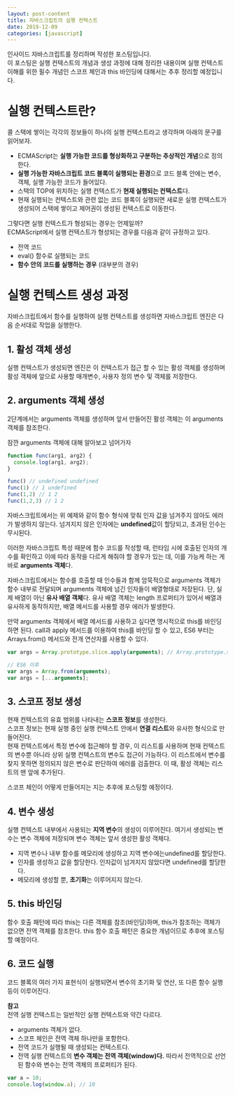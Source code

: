 ```yaml
---
layout: post-content
title: 자바스크립트의 실행 컨텍스트
date: 2019-12-09
categories: [javascript]
---
```


인사이드 자바스크립트를 정리하며 작성한 포스팅입니다.     
이 포스팅은 실행 컨텍스트의 개념과 생성 과정에 대해 정리한 내용이며 실행 컨텍스트 이해를 위한 필수 개념인 스코프 체인과 this 바인딩에 대해서는 추후 정리할 예정입니다.

# 실행 컨텍스트란?


콜 스택에 쌓이는 각각의 정보들이 하나의 실행 컨텍스트라고 생각하며 아래의 문구를 읽어보자.

* ECMAScript는 **실행 가능한 코드를 형상화하고 구분하는 추상적인 개념**으로 정의한다.
* **실행 가능한 자바스크립트 코드 블록이 실행되는 환경**으로 코드 블록 안에는 변수, 객체, 실행 가능한 코드가 들어있다.
* 스택의 TOP에 위치하는 실행 컨텍스트가 **현재 실행되는 컨텍스트**다.
* 현재 실행되는 컨텍스트와 관련 없는 코드 블록이 실행되면 새로운 실행 컨텍스트가 생성되어 스택에 쌓이고 제어권이 생성된 컨텍스트로 이동한다.


그렇다면 실행 컨텍스트가 형성되는 경우는 언제일까?     
ECMAScript에서 실행 컨텍스트가 형성되는 경우를 다음과 같이 규정하고 있다.

* 전역 코드
* eval() 함수로 실행되는 코드
* **함수 안의 코드를 실행하는 경우** (대부분의 경우)



# 실행 컨텍스트 생성 과정

자바스크립트에서 함수를 실행하여 실행 컨텍스트를 생성하면 자바스크립트 엔진은 다음 순서대로 작업을 실행한다.

## 1. 활성 객체 생성

실행 컨텍스트가 생성되면 엔진은 이 컨텍스트가 접근 할 수 있는 활성 객체를 생성하며 활성 객체에 앞으로 사용할 매개변수, 사용자 정의 변수 및 객체를 저장한다.

## 2. arguments 객체 생성

2단계에서는 arguments 객체를 생성하며 앞서 만들어진 활성 객체는 이 arguments 객체를 참조한다.

잠깐 arguments 객체에 대해 알아보고 넘어가자    

```javascript
function func(arg1, arg2) {
  console.log(arg1, arg2);
}

func() // undefined undefined
func(1) // 1 undefined
func(1,2) // 1 2
func(1,2,3) // 1 2
```

자바스크립트에서는 위 예제와 같이 함수 형식에 맞춰 인자 값을 넘겨주지 않아도 에러가 발생하지 않는다. 넘겨지지 않은 인자에는 **undefined**값이 할당되고, 초과된 인수는 무시된다.

이러한 자바스크립트 특성 때문에 함수 코드를 작성할 때, 런타임 시에 호출된 인자의 개수를 확인하고 이에 따라 동작을 다르게 해줘야 할 경우가 있는 데, 이를 가능케 하는 게 바로 **arguments 객체**다. 

자바스크립트에서는 함수를 호출할 때 인수들과 함께 암묵적으로 arguments 객체가 함수 내부로 전달되며 arguments 객체에 넘긴 인자들이 배열형태로 저장된다. 단, 실제 배열이 아닌 **유사 배열 객체**다. 유사 배열 객체는 length 프로퍼티가 있어서 배열과 유사하게 동작하지만, 배열 메서드를 사용할 경우 에러가 발생한다.

만약 arguments 객체에서 배열 메서드를 사용하고 싶다면 명시적으로 this를 바인딩 하면 된다.
call과 apply 메서드를 이용하여 this를 바인딩 할 수 있고, ES6 부터는 Arrays.from() 메서드와 전개 연산자를 사용할 수 있다.

```javascript
var args = Array.prototype.slice.apply(arguments); // Array.prototype.slice() 메서드를 호출한다. 단, this는 arguments 객체로 바인딩한다.

// ES6 이후
var args = Array.from(arguments);
var args = [...arguments];
```


## 3. 스코프 정보 생성

현재 컨텍스트의 유효 범위를 나타내는 **스코프 정보**를 생성한다.    
스코프 정보는 현재 실행 중인 실행 컨텍스트 안에서 **연결 리스트**와 유사한 형식으로 만들어진다.    
현재 컨텍스트에서 특정 변수에 접근해야 할 경우, 이 리스트를 사용하며 현재 컨텍스트의 변수뿐 아니라 상위 실행 컨텍스트의 변수도 접근이 가능하다. 이 리스트에서 변수를 찾지 못하면 정의되지 않은 변수로 판단하여 에러를 검출한다. 이 때, 활성 객체는 리스트의 맨 앞에 추가된다.

스코프 체인이 어떻게 만들어지는 지는 추후에 포스팅할 예정이다.


## 4. 변수 생성

실행 컨텍스트 내부에서 사용되는 **지역 변수**의 생성이 이루어진다. 여기서 생성되는 변수는 변수 객체에 저장되며 변수 객체는 앞서 생성한 활성 객체다.

* 지역 변수나 내부 함수를 메모리에 생성하고 지역 변수에는undefined를 할당한다.
* 인자를 생성하고 값을 할당한다. 인자값이 넘겨지지 않았다면 undefined를 할당한다.
* 메모리에 생성할 뿐, **초기화**는 이루어지지 않는다.


## 5. this 바인딩

함수 호출 패턴에 따라 this는 다른 객체를 참조(바인딩)하며, this가 참조하는 객체가 없으면 전역 객체를 참조한다. this 함수 호출 패턴은 중요한 개념이므로 추후에 포스팅할 예정이다.

## 6. 코드 실행

코드 블록의 여러 가지 표현식이 실행되면서 변수의 초기화 및 연산, 또 다른 함수 실행 등이 이루어진다.

**참고**    
전역 실행 컨텍스트는 일반적인 실행 컨텍스트와 약간 다르다.    
* arguments 객체가 없다.
* 스코프 체인은 전역 객체 하나만을 포함한다.
* 전역 코드가 실행될 때 생성되는 컨텍스트다.
* 전역 실행 컨텍스트의 **변수 객체는 전역 객체(window)다.** 따라서 전역적으로 선언된 함수와 변수는 전역 객체의 프로퍼티가 된다.

```javascript
var a = 10;
console.log(window.a); // 10
```


